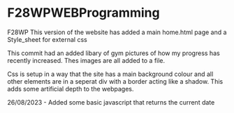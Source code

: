 # F28WPWEBProgramming
 F28WP
This version of the website has added a main home.html page and a Style_sheet for external css 



This commit had an added libary of gym pictures of how my progress has recently increased. Thes images are all added to a file.

Css is setup in a way that the site has a main background colour and all other elements are in a seperat div with a border acting like a shadow. This adds some artificial depth to the webpages.


26/08/2023 - Added some basic javascript that returns the current date 